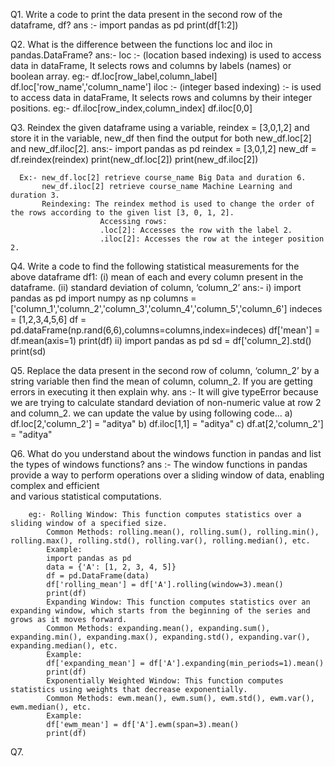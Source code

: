 Q1. Write a code to print the data present in the second row of the dataframe, df?
ans :- import pandas as pd
       print(df[1:2])

Q2. What is the difference between the functions loc and iloc in pandas.DataFrame?
ans:- loc :- (location based indexing) is used to access data in dataFrame,
             It selects rows and columns by labels (names) or boolean array.
             eg:- df.loc[row_label,column_label]
                  df.loc['row_name','column_name']
      iloc :- (integer based indexing) :- is used to access data in dataFrame,
              It selects rows and columns by their integer positions.
              eg:- df.iloc[row_index,column_index]
                   df.iloc[0,0]

Q3. Reindex the given dataframe using a variable, reindex = [3,0,1,2] and store it in the variable, new_df
    then find the output for both new_df.loc[2] and new_df.iloc[2].
ans:- import pandas as pd
      reindex = [3,0,1,2]
      new_df = df.reindex(reindex)
      print(new_df.loc[2])
      print(new_df.iloc[2])
      
      Ex:- new_df.loc[2] retrieve course_name Big Data and duration 6.
           new_df.iloc[2] retrieve course_name Machine Learning and duration 3.
           Reindexing: The reindex method is used to change the order of the rows according to the given list [3, 0, 1, 2].
                        Accessing rows:
                        .loc[2]: Accesses the row with the label 2.
                        .iloc[2]: Accesses the row at the integer position 2.

Q4. Write a code to find the following statistical measurements for the above dataframe df1:
    (i) mean of each and every column present in the dataframe.
    (ii) standard deviation of column, ‘column_2’
ans:- i)    import pandas as pd
            import numpy as np
            columns = ['column_1','column_2','column_3','column_4','column_5','column_6']
            indeces = [1,2,3,4,5,6]
            df = pd.dataFrame(np.rand(6,6),columns=columns,index=indeces)
            df['mean'] = df.mean(axis=1)
            print(df)
      ii)   import pandas as pd
            sd = df['column_2].std()
            print(sd)

Q5. Replace the data present in the second row of column, ‘column_2’ by a string variable then find the
    mean of column, column_2.
    If you are getting errors in executing it then explain why.
ans :- It will give typeError because we are trying to calculate standard deviation of non-numeric value at row 2 and column_2.
       we can update the value by using following code...
       a) df.loc[2,'column_2'] = "aditya"
       b) df.iloc[1,1] = "aditya"
       c) df.at[2,'column_2'] = "aditya"

Q6. What do you understand about the windows function in pandas and list the types of windows
    functions?
ans :-  The window functions in pandas provide a way to perform operations over a sliding window of data, enabling complex and efficient     
        and various statistical computations.

        eg:- Rolling Window: This function computes statistics over a sliding window of a specified size.
            Common Methods: rolling.mean(), rolling.sum(), rolling.min(), rolling.max(), rolling.std(), rolling.var(), rolling.median(), etc.
            Example:
            import pandas as pd
            data = {'A': [1, 2, 3, 4, 5]}
            df = pd.DataFrame(data)
            df['rolling_mean'] = df['A'].rolling(window=3).mean()
            print(df)
            Expanding Window: This function computes statistics over an expanding window, which starts from the beginning of the series and grows as it moves forward.
            Common Methods: expanding.mean(), expanding.sum(), expanding.min(), expanding.max(), expanding.std(), expanding.var(), expanding.median(), etc.
            Example:
            df['expanding_mean'] = df['A'].expanding(min_periods=1).mean()
            print(df)
            Exponentially Weighted Window: This function computes statistics using weights that decrease exponentially.
            Common Methods: ewm.mean(), ewm.sum(), ewm.std(), ewm.var(), ewm.median(), etc.
            Example:
            df['ewm_mean'] = df['A'].ewm(span=3).mean()
            print(df)


Q7.      